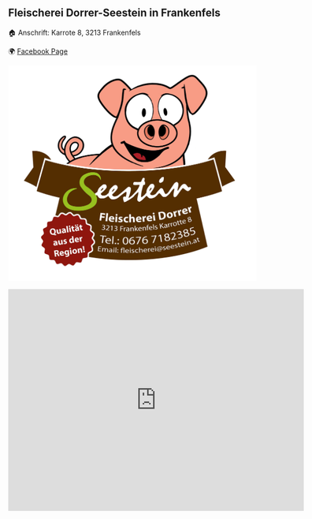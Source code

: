 ## Fleischerei Dorrer-Seestein in Frankenfels

:house: Anschrift: Karrote 8, 3213 Frankenfels

:earth_africa: [Facebook Page](https://www.facebook.com/Fleischerei-Dorrer-Seestein-285970018585512)

![Seestein Logo](seestein-logo.jpg)

<iframe src="https://www.google.com/maps/embed?pb=!1m14!1m8!1m3!1d10680.814073127312!2d15.2725967!3d47.9904539!3m2!1i1024!2i768!4f13.1!3m3!1m2!1s0x0%3A0xbf48d788ad1a528e!2sFleischerei%20Dorrer!5e0!3m2!1sde!2sat!4v1646774719972!5m2!1sde!2sat" width="600" height="450" style="border:0;" allowfullscreen="" loading="lazy"></iframe>
